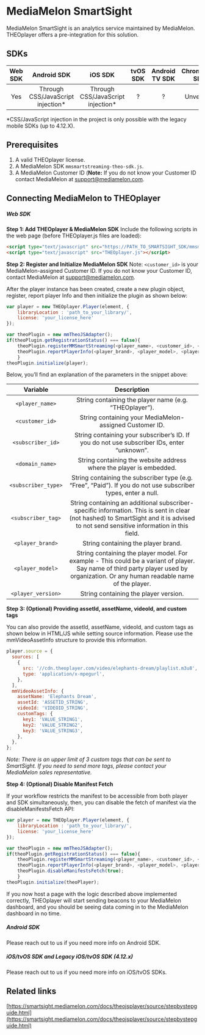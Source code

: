 # MediaMelon SmartSight

MediaMelon SmartSight is an analytics service maintained by MediaMelon. THEOplayer offers a pre-integration for this solution.

## SDKs

| Web SDK |            Android SDK             |              iOS SDK               | tvOS SDK | Android TV SDK | Chromecast SDK |
| :-----: | :--------------------------------: | :--------------------------------: | :------: | :------------: | :------------: |
|   Yes   | Through CSS/JavaScript injection\* | Through CSS/JavaScript injection\* |    ?     |       ?        |   Unverified   |

\*CSS/JavaScript injection in the project is only possible with the legacy mobile SDKs (up to 4.12.X).

## Prerequisites

1. A valid THEOplayer license.
2. A MediaMelon SDK `mmsmartstreaming-theo-sdk.js`.
3. A MediaMelon Customer ID (**Note:** If you do not know your Customer ID contact MediaMelon at [support@mediamelon.com](mailto:support@mediamelon.com).

## Connecting MediaMelon to THEOplayer

##### Web SDK

**Step 1: Add THEOplayer & MediaMelon SDK**
Include the following scripts in the web page (before THEOplayer.js files are loaded):

```html
<script type="text/javascript" src="https://PATH_TO_SMARTSIGHT_SDK/mmsmartstreaming-theo-sdk.js"></script>
<script type="text/javascript" src="THEOplayer.js"></script>
```

**Step 2: Register and Initialize MediaMelon SDK**
Note: `<customer_id>` is your MediaMelon-assigned Customer ID. If you do not know your Customer ID, contact MediaMelon at [support@mediamelon.com](mailto:support@mediamelon.com).

After the player instance has been created, create a new plugin object, register, report player Info and then initialize the plugin as shown below:

```js
var player = new THEOplayer.Player(element, {
    libraryLocation : 'path_to_your_library/',
    license: 'your_license_here'
});

var theoPlugin = new mmTheoJSAdapter();
if(theoPlugin.getRegistrationStatus() === false){
    theoPlugin.registerMMSmartStreaming(<player_name>, <customer_id>, <subscriber_id>, <domain_name>, <subscriber_type> , <subscriber_tag>);
    theoPlugin.reportPlayerInfo(<player_brand>, <player_model>, <player_version>);
    }
theoPlugin.initialize(player);
```

Below, you’ll find an explanation of the parameters in the snippet above:

|      Variable       |                                                                                     Description                                                                                      |
| :-----------------: | :----------------------------------------------------------------------------------------------------------------------------------------------------------------------------------: |
|   `<player_name>`   |                                                                String containing the player name (e.g. “THEOplayer”).                                                                |
|   `<customer_id>`   |                                                               String containing your MediaMelon-assigned Customer ID.                                                                |
|  `<subscriber_id>`  |                                              String containing your subscriber’s ID. If you do not use subscriber IDs, enter “unknown”.                                              |
|   `<domain_name>`   |                                                         String containing the website address where the player is embedded.                                                          |
| `<subscriber_type>` |                                    String containing the subscriber type (e.g. “Free”, “Paid”). If you do not use subscriber types, enter a null.                                    |
| `<subscriber_tag>`  | String containing an additional subscriber-specific information. This is sent in clear (not hashed) to SmartSight and it is advised to not send sensitive information in this field. |
|  `<player_brand>`   |                                                                         String containing the player brand.                                                                          |
|  `<player_model>`   | String containing the player model. For example - This could be a variant of player. Say name of third party player used by organization. Or any human readable name of the player.  |
| `<player_version>`  |                                                                        String containing the player version.                                                                         |

**Step 3: (Optional) Providing assetId, assetName, videoId, and custom tags**

You can also provide the assetId, assetName, videoId, and custom tags as shown below in HTML/JS while setting source information. Please use the mmVideoAssetInfo structure to provide this information.

```js
player.source = {
  sources: [
    {
      src: '//cdn.theoplayer.com/video/elephants-dream/playlist.m3u8',
      type: 'application/x-mpegurl',
    },
  ],
  mmVideoAssetInfo: {
    assetName: 'Elephants Dream',
    assetId: 'ASSETID_STRING',
    videoId: 'VIDEOID_STRING',
    customTags: {
      key1: 'VALUE_STRING1',
      key2: 'VALUE_STRING2',
      key3: 'VALUE_STRING3',
    },
  },
};
```

_Note: There is an upper limit of 3 custom tags that can be sent to SmartSight. If you need to send more tags, please contact your MediaMelon sales representative._

**Step 4: (Optional) Disable Manifest Fetch**

If your workflow restricts the manifest to be accessible from both player and SDK simultaneously, then, you can disable the fetch of manifest via the disableManifestsFetch API:

```js
var player = new THEOplayer.Player(element, {
    libraryLocation : 'path_to_your_library/',
    license: 'your_license_here'
});

var theoPlugin = new mmTheoJSAdapter();
if(theoPlugin.getRegistrationStatus() === false){
    theoPlugin.registerMMSmartStreaming(<player_name>, <customer_id>, <subscriber_id>, <domain_name>, <subscriber_type> , <subscriber_tag>);
    theoPlugin.reportPlayerInfo(<player_brand>, <player_model>, <player_version>);
    theoPlugin.disableManifestsFetch(true);
    }
theoPlugin.initialize(theoPlayer);
```

If you now host a page with the logic described above implemented correctly, THEOplayer will start sending beacons to your MediaMelon dashboard, and you should be seeing data coming in to the MediaMelon dashboard in no time.

##### Android SDK

Please reach out to us if you need more info on Android SDK.

##### iOS/tvOS SDK and Legacy iOS/tvOS SDK (4.12.x)

Please reach out to us if you need more info on iOS/tvOS SDKs.

## Related links

[https://smartsight.mediamelon.com/docs/theojsplayer/source/stepbystepguide.html](https://smartsight.mediamelon.com/docs/theojsplayer/source/stepbystepguide.html)
